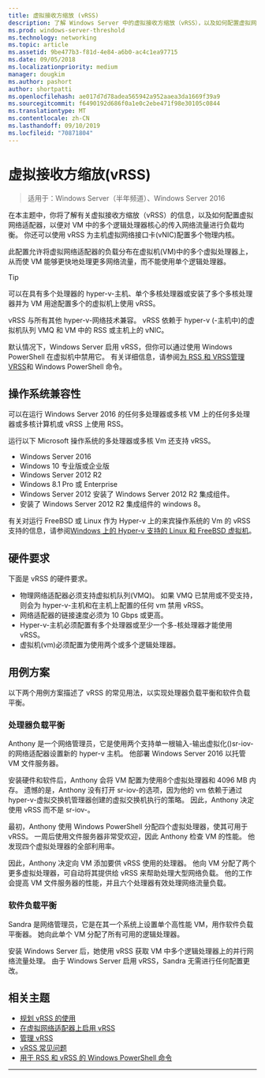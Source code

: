 ```yaml
---
title: 虚拟接收方缩放 (vRSS)
description: 了解 Windows Server 中的虚拟接收方缩放（vRSS），以及如何配置虚拟网络适配器，以便对 VM 中的多个逻辑处理器核心的传入网络流量进行负载均衡。 你还可以为主机虚拟网络接口卡（vNIC）配置数个物理核心。
ms.prod: windows-server-threshold
ms.technology: networking
ms.topic: article
ms.assetid: 9be477b3-f81d-4e84-a6b0-ac4c1ea97715
ms.date: 09/05/2018
ms.localizationpriority: medium
manager: dougkim
ms.author: pashort
author: shortpatti
ms.openlocfilehash: ae017d7d78adea565942a952aaea3da1669f39a9
ms.sourcegitcommit: f6490192d686f0a1e0c2ebe471f98e30105c0844
ms.translationtype: MT
ms.contentlocale: zh-CN
ms.lasthandoff: 09/10/2019
ms.locfileid: "70871804"
---
```

# <a name="virtual-receive-side-scaling-vrss"></a>虚拟接收方缩放\(vRSS\)

>适用于：Windows Server（半年频道）、Windows Server 2016

在本主题中，你将了解有关虚拟接收方缩放（vRSS）的信息，以及如何配置虚拟网络适配器，以便对 VM 中的多个逻辑处理器核心的传入网络流量进行负载均衡。 你还可以使用 vRSS 为主机虚拟网络接口卡\(vNIC\)配置多个物理内核。

此配置允许将虚拟网络适配器的负载分布在虚拟机\(VM\)中的多个虚拟处理器上，从而使 VM 能够更快地处理更多网络流量，而不能使用单个逻辑处理器。

>[!TIP]
>可以在具有多个处理器的 hyper-v\-主机、单个多核处理器或安装了多个多核处理器并为 VM 用途配置多个的虚拟机上使用 vRSS。

vRSS 与所有其他 hyper-v\-网络技术兼容。 vRSS 依赖于 hyper-v \(\-主机中\)的虚拟机队列 VMQ 和 VM 中的 RSS 或主机上的 vNIC。

默认情况下，Windows Server 启用 vRSS，但你可以通过使用 Windows PowerShell 在虚拟机中禁用它。 有关详细信息，请参阅[为 RSS 和 VRSS](vrss-wps.md)[管理 VRSS](vrss-manage.md)和 Windows PowerShell 命令。



## <a name="operating-system-compatibility"></a>操作系统兼容性

可以在运行 Windows Server 2016 的任何多处理器或多核 VM 上的任何多处理器或多核计算机或 vRSS 上使用 RSS。

运行以下 Microsoft 操作系统的多处理器或多核 Vm 还支持 vRSS。

- Windows Server 2016
- Windows 10 专业版或企业版
- Windows Server 2012 R2
- Windows 8.1 Pro 或 Enterprise
- Windows Server 2012 安装了 Windows Server 2012 R2 集成组件。
- 安装了 Windows Server 2012 R2 集成组件的 windows 8。

有关对运行 FreeBSD 或 Linux 作为 Hyper-v 上的来宾操作系统的 Vm 的 vRSS 支持的信息，请参阅[Windows 上的 Hyper-v 支持的 Linux 和 FreeBSD 虚拟机](https://docs.microsoft.com/windows-server/virtualization/hyper-v/Supported-Linux-and-FreeBSD-virtual-machines-for-Hyper-V-on-Windows)。
  
## <a name="hardware-requirements"></a>硬件要求

下面是 vRSS 的硬件要求。
 
- 物理网络适配器必须支持虚拟机队列\(VMQ\)。 如果 VMQ 已禁用或不受支持，则会为 hyper-v\-主机和在主机上配置的任何 vm 禁用 vRSS。
- 网络适配器的链接速度必须为 10 Gbps 或更高。
- Hyper-v\-主机必须配置有多个处理器或至少一个多\-核处理器才能使用 vRSS。
- 虚拟机\(vm\)必须配置为使用两个或多个逻辑处理器。


## <a name="use-case-scenarios"></a>用例方案

以下两个用例方案描述了 vRSS 的常见用法，以实现处理器负载平衡和软件负载平衡。

### <a name="processor-load-balancing"></a>处理器负载平衡
  
Anthony 是一个网络管理员，它是使用两个支持单一根输入-输出虚拟化\(\)sr-iov\-的网络适配器设置新的 hyper-v 主机。 他部署 Windows Server 2016 以托管 VM 文件服务器。

安装硬件和软件后，Anthony 会将 VM 配置为使用8个虚拟处理器和 4096 MB 内存。 遗憾的是，Anthony 没有打开 sr-iov\-的选项，因为他的 vm 依赖于通过 hyper-v\-虚拟交换机管理器创建的虚拟交换机执行的策略。 因此，Anthony 决定使用 vRSS 而不是 sr-iov\-。

最初，Anthony 使用 Windows PowerShell 分配四个虚拟处理器，使其可用于 vRSS。 一周后使用文件服务器非常受欢迎，因此 Anthony 检查 VM 的性能。  他发现四个虚拟处理器的全部利用率。

因此，Anthony 决定向 VM 添加要供 vRSS 使用的处理器。  他向 VM 分配了两个更多虚拟处理器，可自动将其提供给 vRSS 来帮助处理大型网络负载。 他的工作会提高 VM 文件服务器的性能，并且六个处理器有效处理网络流量负载。


### <a name="software-load-balancing"></a>软件负载平衡

Sandra 是网络管理员，它是在其一个系统上设置单个高性能 VM，用作软件负载平衡器。 她向此单个 VM 分配了所有可用的逻辑处理器。

安装 Windows Server 后，她使用 vRSS 获取 VM 中多个逻辑处理器上的并行网络流量处理。 由于 Windows Server 启用 vRSS，Sandra 无需进行任何配置更改。


## <a name="related-topics"></a>相关主题

- [规划 vRSS 的使用](vrss-plan.md)
- [在虚拟网络适配器上启用 vRSS](vrss-enable.md)
- [管理 vRSS](vrss-manage.md)
- [vRSS 常见问题](vrss-faq.md)
- [用于 RSS 和 vRSS 的 Windows PowerShell 命令](vrss-wps.md)

---
